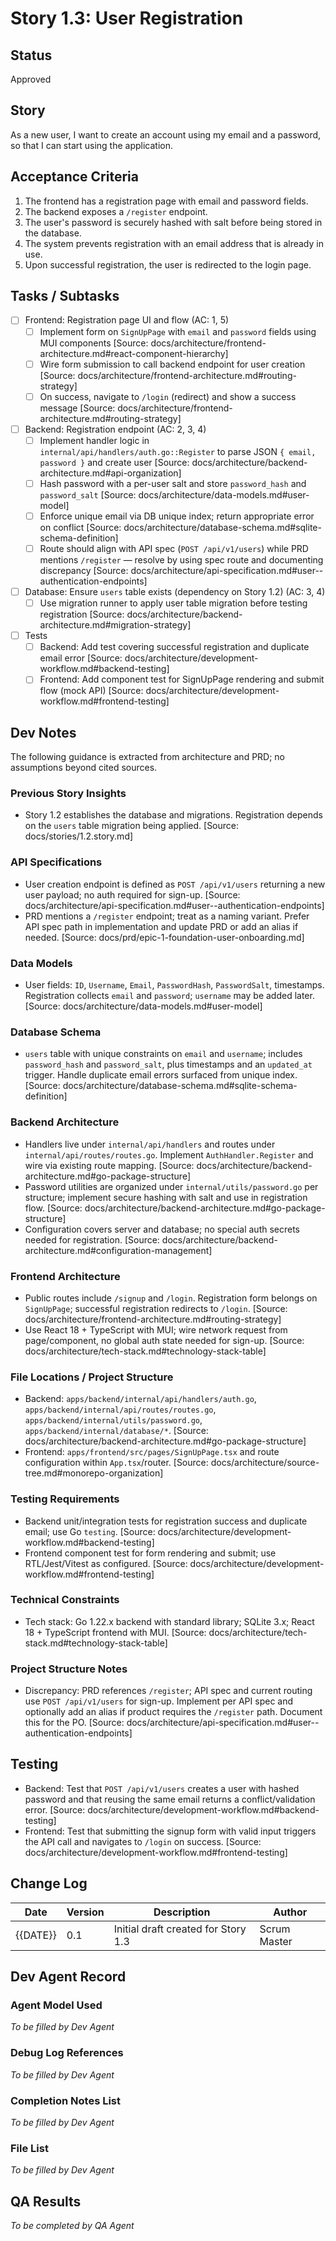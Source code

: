 # Story 1.3: User Registration

## Status
Approved

## Story
As a new user, I want to create an account using my email and a password, so that I can start using the application.

## Acceptance Criteria
1. The frontend has a registration page with email and password fields.
2. The backend exposes a `/register` endpoint.
3. The user's password is securely hashed with salt before being stored in the database.
4. The system prevents registration with an email address that is already in use.
5. Upon successful registration, the user is redirected to the login page.

## Tasks / Subtasks
- [ ] Frontend: Registration page UI and flow (AC: 1, 5)
  - [ ] Implement form on `SignUpPage` with `email` and `password` fields using MUI components [Source: docs/architecture/frontend-architecture.md#react-component-hierarchy]
  - [ ] Wire form submission to call backend endpoint for user creation [Source: docs/architecture/frontend-architecture.md#routing-strategy]
  - [ ] On success, navigate to `/login` (redirect) and show a success message [Source: docs/architecture/frontend-architecture.md#routing-strategy]
- [ ] Backend: Registration endpoint (AC: 2, 3, 4)
  - [ ] Implement handler logic in `internal/api/handlers/auth.go::Register` to parse JSON `{ email, password }` and create user [Source: docs/architecture/backend-architecture.md#api-organization]
  - [ ] Hash password with a per-user salt and store `password_hash` and `password_salt` [Source: docs/architecture/data-models.md#user-model]
  - [ ] Enforce unique email via DB unique index; return appropriate error on conflict [Source: docs/architecture/database-schema.md#sqlite-schema-definition]
  - [ ] Route should align with API spec (`POST /api/v1/users`) while PRD mentions `/register` — resolve by using spec route and documenting discrepancy [Source: docs/architecture/api-specification.md#user--authentication-endpoints]
- [ ] Database: Ensure `users` table exists (dependency on Story 1.2) (AC: 3, 4)
  - [ ] Use migration runner to apply user table migration before testing registration [Source: docs/architecture/backend-architecture.md#migration-strategy]
- [ ] Tests
  - [ ] Backend: Add test covering successful registration and duplicate email error [Source: docs/architecture/development-workflow.md#backend-testing]
  - [ ] Frontend: Add component test for SignUpPage rendering and submit flow (mock API) [Source: docs/architecture/development-workflow.md#frontend-testing]

## Dev Notes
The following guidance is extracted from architecture and PRD; no assumptions beyond cited sources.

### Previous Story Insights
- Story 1.2 establishes the database and migrations. Registration depends on the `users` table migration being applied. [Source: docs/stories/1.2.story.md]

### API Specifications
- User creation endpoint is defined as `POST /api/v1/users` returning a new user payload; no auth required for sign-up. [Source: docs/architecture/api-specification.md#user--authentication-endpoints]
- PRD mentions a `/register` endpoint; treat as a naming variant. Prefer API spec path in implementation and update PRD or add an alias if needed. [Source: docs/prd/epic-1-foundation-user-onboarding.md]

### Data Models
- User fields: `ID`, `Username`, `Email`, `PasswordHash`, `PasswordSalt`, timestamps. Registration collects `email` and `password`; `username` may be added later. [Source: docs/architecture/data-models.md#user-model]

### Database Schema
- `users` table with unique constraints on `email` and `username`; includes `password_hash` and `password_salt`, plus timestamps and an `updated_at` trigger. Handle duplicate email errors surfaced from unique index. [Source: docs/architecture/database-schema.md#sqlite-schema-definition]

### Backend Architecture
- Handlers live under `internal/api/handlers` and routes under `internal/api/routes/routes.go`. Implement `AuthHandler.Register` and wire via existing route mapping. [Source: docs/architecture/backend-architecture.md#go-package-structure]
- Password utilities are organized under `internal/utils/password.go` per structure; implement secure hashing with salt and use in registration flow. [Source: docs/architecture/backend-architecture.md#go-package-structure]
- Configuration covers server and database; no special auth secrets needed for registration. [Source: docs/architecture/backend-architecture.md#configuration-management]

### Frontend Architecture
- Public routes include `/signup` and `/login`. Registration form belongs on `SignUpPage`; successful registration redirects to `/login`. [Source: docs/architecture/frontend-architecture.md#routing-strategy]
- Use React 18 + TypeScript with MUI; wire network request from page/component, no global auth state needed for sign-up. [Source: docs/architecture/tech-stack.md#technology-stack-table]

### File Locations / Project Structure
- Backend: `apps/backend/internal/api/handlers/auth.go`, `apps/backend/internal/api/routes/routes.go`, `apps/backend/internal/utils/password.go`, `apps/backend/internal/database/*`. [Source: docs/architecture/backend-architecture.md#go-package-structure]
- Frontend: `apps/frontend/src/pages/SignUpPage.tsx` and route configuration within `App.tsx`/router. [Source: docs/architecture/source-tree.md#monorepo-organization]

### Testing Requirements
- Backend unit/integration tests for registration success and duplicate email; use Go `testing`. [Source: docs/architecture/development-workflow.md#backend-testing]
- Frontend component test for form rendering and submit; use RTL/Jest/Vitest as configured. [Source: docs/architecture/development-workflow.md#frontend-testing]

### Technical Constraints
- Tech stack: Go 1.22.x backend with standard library; SQLite 3.x; React 18 + TypeScript frontend with MUI. [Source: docs/architecture/tech-stack.md#technology-stack-table]

### Project Structure Notes
- Discrepancy: PRD references `/register`; API spec and current routing use `POST /api/v1/users` for sign-up. Implement per API spec and optionally add an alias if product requires the `/register` path. Document this for the PO. [Source: docs/architecture/api-specification.md#user--authentication-endpoints]

## Testing
- Backend: Test that `POST /api/v1/users` creates a user with hashed password and that reusing the same email returns a conflict/validation error. [Source: docs/architecture/development-workflow.md#backend-testing]
- Frontend: Test that submitting the signup form with valid input triggers the API call and navigates to `/login` on success. [Source: docs/architecture/development-workflow.md#frontend-testing]

## Change Log
| Date | Version | Description | Author |
| ---- | ------- | ----------- | ------ |
| {{DATE}} | 0.1 | Initial draft created for Story 1.3 | Scrum Master |

## Dev Agent Record
### Agent Model Used
_To be filled by Dev Agent_

### Debug Log References
_To be filled by Dev Agent_

### Completion Notes List
_To be filled by Dev Agent_

### File List
_To be filled by Dev Agent_

## QA Results
_To be completed by QA Agent_

